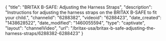 {
    "title": "BRITAX B-SAFE: Adjusting the Harness Straps",
    "description": "Instructions for adjusting the harness straps on the BRITAX B-SAFE to fit your child.",
    "channelid": "6288382",
    "videoid": "6288423",
    "date_created": "1438628522",
    "date_modified": "1460055594",
    "type": "captivate",
    "layout": "channelVideo",
    "url": "\/britax-usa\/britax-b-safe-adjusting-the-harness-straps\/6288382-6288423"
}